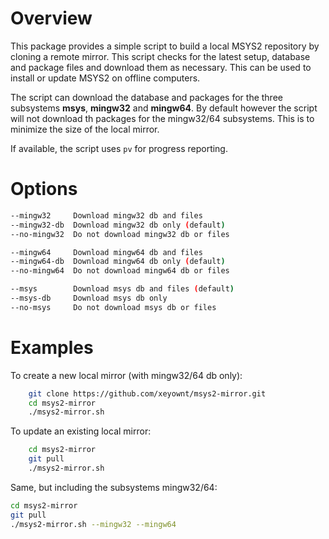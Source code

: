 # Overview
This package provides a simple script to build a local MSYS2 repository
by cloning a remote mirror. This script checks for the latest setup,
database and package files and download them as necessary. This can be
used to install or update MSYS2 on offline computers.

The script can download the database and packages for the three subsystems
**msys**, **mingw32** and **mingw64**. By default however the script will 
not download th packages for the mingw32/64 subsystems. This is to minimize
the size of the local mirror.

If available, the script uses `pv` for progress reporting.

# Options

```bash
--mingw32     Download mingw32 db and files
--mingw32-db  Download mingw32 db only (default)
--no-mingw32  Do not download mingw32 db or files

--mingw64     Download mingw64 db and files
--mingw64-db  Download mingw64 db only (default)
--no-mingw64  Do not download mingw64 db or files

--msys        Download msys db and files (default)
--msys-db     Download msys db only
--no-msys     Do not download msys db or files
```

# Examples

To create a new local mirror (with mingw32/64 db only):
```bash
    git clone https://github.com/xeyownt/msys2-mirror.git
    cd msys2-mirror
    ./msys2-mirror.sh
```

To update an existing local mirror:
```bash
    cd msys2-mirror
    git pull
    ./msys2-mirror.sh
```

Same, but including the subsystems mingw32/64:
```bash
cd msys2-mirror
git pull
./msys2-mirror.sh --mingw32 --mingw64
```
